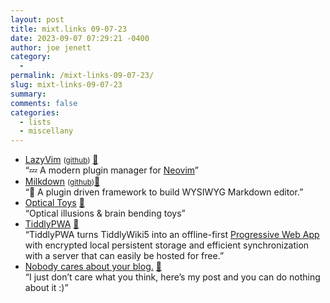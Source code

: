 ```yaml
---
layout: post
title: mixt.links 09-07-23
date: 2023-09-07 07:29:21 -0400
author: joe jenett
category:
  - 
permalink: /mixt-links-09-07-23/
slug: mixt-links-09-07-23
summary: 
comments: false
categories:
  - lists
  - miscellany
---
```

<ul class="links">
	<li><a title="LazyVim" href="https://www.lazyvim.org/">LazyVim</a> <small>(<a href="https://github.com/folke/lazy.nvim">github</a>)</small> <a href="https://pinboard.in/u:richie5um">📌</a><br>“💤 A modern plugin manager for <a title="Neovim" href="https://neovim.io/">Neovim</a>”</li>
	<li><a title="Milkdown" href="https://milkdown.dev/">Milkdown</a> <small>(<a href="https://github.com/Milkdown/milkdown">github</a>)</small><a href="https://pinboard.in/u:payne">📌</a><br>“🍼 A plugin driven framework to build WYSIWYG Markdown editor.”</li>
	<li><a title="Optical Toys" href="https://optical.toys/">Optical Toys</a> <a href="https://pinboard.in/u:pyetro">📌</a><br>“Optical illusions &amp; brain bending toys”</li>
	<li><a title="TiddlyPWA — TiddlyWiki Storage &amp; Sync Solution" href="https://tiddly.packett.cool/">TiddlyPWA</a> <a href="https://pinboard.in/u:roger">📌</a><br>“TiddlyPWA turns TiddlyWiki5 into an offline-first <a href="https://web.dev/learn/pwa/progressive-web-apps/">Progressive Web App</a> with encrypted local persistent storage and efficient synchronization with a server that can easily be hosted for free.”</li>
	<li><a title="Nobody cares about your blog." href="https://www.alexmolas.com/2023/07/15/nobody-cares-about-your-blog.html">Nobody cares about your blog.</a> <a href="https://pinboard.in/u:raygrasso">📌</a><br>“I just don’t care what you think, here’s my post and you can do nothing about it :)”</li>
</ul>
<a href="https://brid.gy/publish/mastodon"></a>